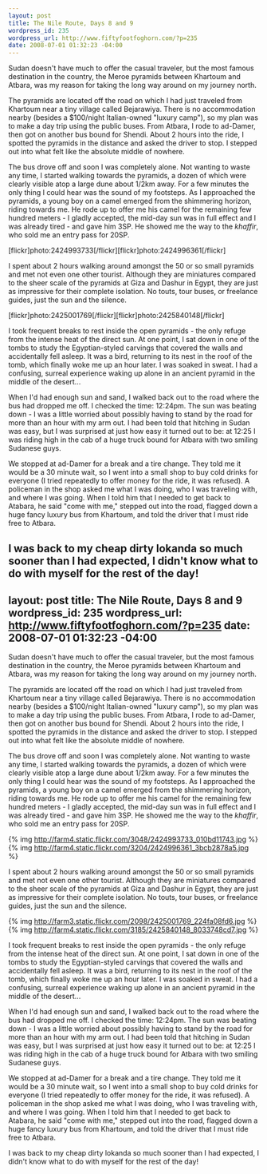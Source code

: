 ```yaml
--- 
layout: post
title: The Nile Route, Days 8 and 9
wordpress_id: 235
wordpress_url: http://www.fiftyfootfoghorn.com/?p=235
date: 2008-07-01 01:32:23 -04:00
---
```

Sudan doesn't have much to offer the casual traveler, but the most famous destination in the country, the Meroe pyramids between Khartoum and Atbara, was my reason for taking the long way around on my journey north.

The pyramids are located off the road on which I had just traveled from Khartoum near a tiny village called Bejarawiya. There is no accommodation nearby (besides a $100/night Italian-owned "luxury camp"), so my plan was to make a day trip using the public buses. From Atbara, I rode to ad-Damer, then got on another bus bound for Shendi. About 2 hours into the ride, I spotted the pyramids in the distance and asked the driver to stop. I stepped out into what felt like the absolute middle of nowhere.

The bus drove off and soon I was completely alone. Not wanting to waste any time, I started walking towards the pyramids, a dozen of which were clearly visible atop a large dune about 1/2km away. For a few minutes the only thing I could hear was the sound of my footsteps. As I approached the pyramids, a young boy on a camel emerged from the shimmering horizon, riding towards me. He rode up to offer me his camel for the remaining few hundred meters - I gladly accepted, the mid-day sun was in full effect and I was already tired - and gave him 3SP. He showed me the way to the <em>khaffir</em>, who sold me an entry pass for 20SP.

[flickr]photo:2424993733[/flickr][flickr]photo:2424996361[/flickr]

I spent about 2 hours walking around amongst the 50 or so small pyramids and met not even one other tourist. Although they are miniatures compared to the sheer scale of the pyramids at Giza and Dashur in Egypt, they are just as impressive for their complete isolation. No touts, tour buses, or freelance guides, just the sun and the silence.

[flickr]photo:2425001769[/flickr][flickr]photo:2425840148[/flickr]

I took frequent breaks to rest inside the open pyramids - the only refuge from the intense heat of the direct sun. At one point, I sat down in one of the tombs to study the Egyptian-styled carvings that covered the walls and accidentally fell asleep. It was a bird, returning to its nest in the roof of the tomb, which finally woke me up an hour later. I was soaked in sweat. I had a confusing, surreal experience waking up alone in an ancient pyramid in the middle of the desert...

When I'd had enough sun and sand, I walked back out to the road where the bus had dropped me off. I checked the time: 12:24pm. The sun was beating down - I was a little worried about possibly having to stand by the road for more than an hour with my arm out. I had been told that hitching in Sudan was easy, but I was surprised at just how easy it turned out to be: at 12:25 I was riding high in the cab of a huge truck bound for Atbara with two smiling Sudanese guys.

We stopped at ad-Damer for a break and a tire change. They told me it would be a 30 minute wait, so I went into a small shop to buy cold drinks for everyone (I tried repeatedly to offer money for the ride, it was refused). A policeman in the shop asked me what I was doing, who I was traveling with, and where I was going. When I told him that I needed to get back to Atabara, he said "come with me," stepped out into the road, flagged down a huge fancy luxury bus from Khartoum, and told the driver that I must ride free to Atbara.

I was back to my cheap dirty lokanda so much sooner than I had expected, I didn't know what to do with myself for the rest of the day!
--- 
layout: post
title: The Nile Route, Days 8 and 9
wordpress_id: 235
wordpress_url: http://www.fiftyfootfoghorn.com/?p=235
date: 2008-07-01 01:32:23 -04:00
---
Sudan doesn't have much to offer the casual traveler, but the most famous destination in the country, the Meroe pyramids between Khartoum and Atbara, was my reason for taking the long way around on my journey north.

The pyramids are located off the road on which I had just traveled from Khartoum near a tiny village called Bejarawiya. There is no accommodation nearby (besides a $100/night Italian-owned "luxury camp"), so my plan was to make a day trip using the public buses. From Atbara, I rode to ad-Damer, then got on another bus bound for Shendi. About 2 hours into the ride, I spotted the pyramids in the distance and asked the driver to stop. I stepped out into what felt like the absolute middle of nowhere.

The bus drove off and soon I was completely alone. Not wanting to waste any time, I started walking towards the pyramids, a dozen of which were clearly visible atop a large dune about 1/2km away. For a few minutes the only thing I could hear was the sound of my footsteps. As I approached the pyramids, a young boy on a camel emerged from the shimmering horizon, riding towards me. He rode up to offer me his camel for the remaining few hundred meters - I gladly accepted, the mid-day sun was in full effect and I was already tired - and gave him 3SP. He showed me the way to the <em>khaffir</em>, who sold me an entry pass for 20SP.

{% img http://farm4.static.flickr.com/3048/2424993733_010bd11743.jpg %} {% img http://farm4.static.flickr.com/3204/2424996361_3bcb2878a5.jpg %} 

I spent about 2 hours walking around amongst the 50 or so small pyramids and met not even one other tourist. Although they are miniatures compared to the sheer scale of the pyramids at Giza and Dashur in Egypt, they are just as impressive for their complete isolation. No touts, tour buses, or freelance guides, just the sun and the silence.

{% img http://farm3.static.flickr.com/2098/2425001769_224fa08fd6.jpg %} {% img http://farm4.static.flickr.com/3185/2425840148_8033748cd7.jpg %} 

I took frequent breaks to rest inside the open pyramids - the only refuge from the intense heat of the direct sun. At one point, I sat down in one of the tombs to study the Egyptian-styled carvings that covered the walls and accidentally fell asleep. It was a bird, returning to its nest in the roof of the tomb, which finally woke me up an hour later. I was soaked in sweat. I had a confusing, surreal experience waking up alone in an ancient pyramid in the middle of the desert...

When I'd had enough sun and sand, I walked back out to the road where the bus had dropped me off. I checked the time: 12:24pm. The sun was beating down - I was a little worried about possibly having to stand by the road for more than an hour with my arm out. I had been told that hitching in Sudan was easy, but I was surprised at just how easy it turned out to be: at 12:25 I was riding high in the cab of a huge truck bound for Atbara with two smiling Sudanese guys.

We stopped at ad-Damer for a break and a tire change. They told me it would be a 30 minute wait, so I went into a small shop to buy cold drinks for everyone (I tried repeatedly to offer money for the ride, it was refused). A policeman in the shop asked me what I was doing, who I was traveling with, and where I was going. When I told him that I needed to get back to Atabara, he said "come with me," stepped out into the road, flagged down a huge fancy luxury bus from Khartoum, and told the driver that I must ride free to Atbara.

I was back to my cheap dirty lokanda so much sooner than I had expected, I didn't know what to do with myself for the rest of the day!
